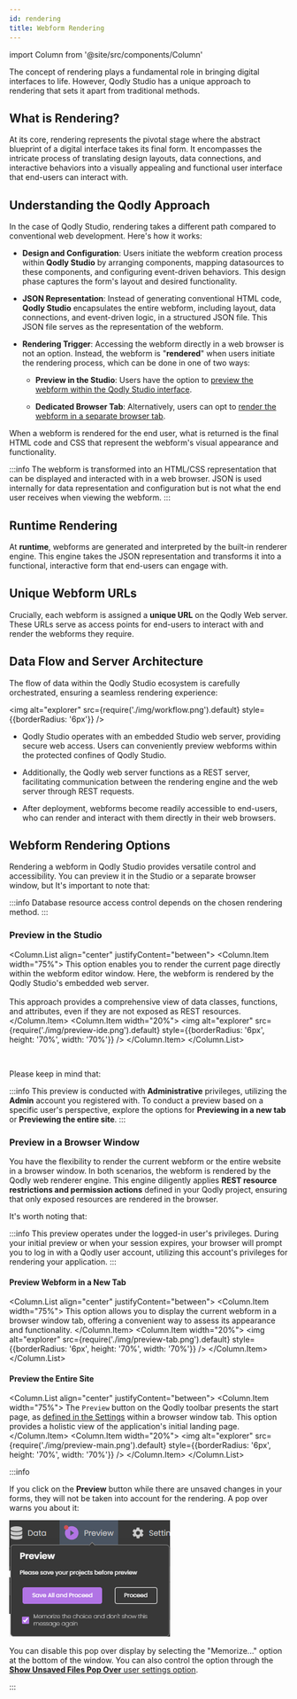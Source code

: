 ```yaml
---
id: rendering
title: Webform Rendering
---
```

import Column from '@site/src/components/Column'


The concept of rendering plays a fundamental role in bringing digital interfaces to life. However, Qodly Studio has a unique approach to rendering that sets it apart from traditional methods.


## What is Rendering?

At its core, rendering represents the pivotal stage where the abstract blueprint of a digital interface takes its final form. It encompasses the intricate process of translating design layouts, data connections, and interactive behaviors into a visually appealing and functional user interface that end-users can interact with.


## Understanding the Qodly Approach

In the case of Qodly Studio, rendering takes a different path compared to conventional web development. Here's how it works:

- **Design and Configuration**: Users initiate the webform creation process within **Qodly Studio** by arranging components, mapping datasources to these components, and configuring event-driven behaviors. This design phase captures the form's layout and desired functionality.

- **JSON Representation**: Instead of generating conventional HTML code, **Qodly Studio** encapsulates the entire webform, including layout, data connections, and event-driven logic, in a structured JSON file. This JSON file serves as the representation of the webform.

- **Rendering Trigger**: Accessing the webform directly in a web browser is not an option. Instead, the webform is "**rendered**" when users initiate the rendering process, which can be done in one of two ways:

    - **Preview in the Studio**: Users have the option to [preview the webform within the Qodly Studio interface](#preview-in-the-studio).

    - **Dedicated Browser Tab**: Alternatively, users can opt to [render the webform in a separate browser tab](#preview-in-a-browser-window).



When a webform is rendered for the end user, what is returned is the final HTML code and CSS that represent the webform's visual appearance and functionality.


:::info
The webform is transformed into an HTML/CSS representation that can be displayed and interacted with in a web browser. JSON is used internally for data representation and configuration but is not what the end user receives when viewing the webform.
:::

## Runtime Rendering

At **runtime**, webforms are generated and interpreted by the built-in renderer engine. This engine takes the JSON representation and transforms it into a functional, interactive form that end-users can engage with.


## Unique Webform URLs

Crucially, each webform is assigned a **unique URL** on the Qodly Web server. These URLs serve as access points for end-users to interact with and render the webforms they require.


## Data Flow and Server Architecture

The flow of data within the Qodly Studio ecosystem is carefully orchestrated, ensuring a seamless rendering experience:

<img alt="explorer" src={require('./img/workflow.png').default} style={{borderRadius: '6px'}} />

- Qodly Studio operates with an embedded Studio web server, providing secure web access. Users can conveniently preview webforms within the protected confines of Qodly Studio.

- Additionally, the Qodly web server functions as a REST server, facilitating communication between the rendering engine and the web server through REST requests.

- After deployment, webforms become readily accessible to end-users, who can render and interact with them directly in their web browsers.


## Webform Rendering Options

Rendering a webform in Qodly Studio provides versatile control and accessibility. You can preview it in the Studio or a separate browser window, but It's important to note that:

:::info 
Database resource access control depends on the chosen rendering method.
:::


### Preview in the Studio

<Column.List align="center" justifyContent="between">
    <Column.Item width="75%">
        This option enables you to render the current page directly within the webform editor window. Here, the webform is rendered by the Qodly Studio's embedded web server. <br/><br/>
        This approach provides a comprehensive view of data classes, functions, and attributes, even if they are not exposed as REST resources.
    </Column.Item>
    <Column.Item width="20%">
        <img alt="explorer" src={require('./img/preview-ide.png').default} style={{borderRadius: '6px', height: '70%', width: '70%'}} />
    </Column.Item>
</Column.List>

<br/>

Please keep in mind that:

:::info 
This preview is conducted with **Administrative** privileges, utilizing the **Admin** account you registered with. To conduct a preview based on a specific user's perspective, explore the options for **Previewing in a new tab** or **Previewing the entire site**.
:::


### Preview in a Browser Window

You have the flexibility to render the current webform or the entire website in a browser window. In both scenarios, the webform is rendered by the Qodly web renderer engine. This engine diligently applies **REST resource restrictions and permission actions** defined in your Qodly project, ensuring that only exposed resources are rendered in the browser. 

It's worth noting that:

:::info 
This preview operates under the logged-in user's privileges. During your initial preview or when your session expires, your browser will prompt you to log in with a Qodly user account, utilizing this account's privileges for rendering your application.
:::


#### Preview Webform in a New Tab

<Column.List align="center" justifyContent="between">
    <Column.Item width="75%">
        This option allows you to display the current webform in a browser window tab, offering a convenient way to assess its appearance and functionality.
    </Column.Item>
    <Column.Item width="20%">
        <img alt="explorer" src={require('./img/preview-tab.png').default} style={{borderRadius: '6px', height: '70%', width: '70%'}} />
    </Column.Item>
</Column.List>


#### Preview the Entire Site

<Column.List align="center" justifyContent="between">
    <Column.Item width="75%">
        The <code>Preview</code> button on the Qodly toolbar presents the start page, as <a href="./settings#application">defined in the Settings</a> within a browser window tab. This option provides a holistic view of the application's initial landing page.
    </Column.Item>
    <Column.Item width="20%">
        <img alt="explorer" src={require('./img/preview-main.png').default} style={{borderRadius: '6px', height: '70%', width: '70%'}} />
    </Column.Item>
</Column.List>

:::info

If you click on the **Preview** button while there are unsaved changes in your forms, they will not be taken into account for the rendering. A pop over warns you about it:

![preview-pop-over](img/preview-pop.png)

You can disable this pop over display by selecting the "Memorize..." option at the bottom of the window. You can also control the option through the [**Show Unsaved Files Pop Over** user settings option](settings.md#show-unsaved-files-pop-over).

:::
